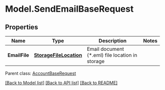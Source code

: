 # Model.SendEmailBaseRequest
## Properties
Name | Type | Description | Notes
------------ | ------------- | ------------- | -------------
**EmailFile** | [**StorageFileLocation**](StorageFileLocation.md) | Email document (*.eml) file location in storage              | 

 Parent class: [AccountBaseRequest](AccountBaseRequest.md)

[[Back to Model list]](README.md#documentation-for-models) [[Back to API list]](README.md#documentation-for-api-endpoints) [[Back to README]](README.md)


